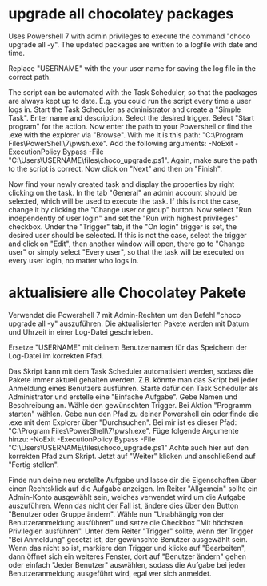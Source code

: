 # upgrade all chocolatey packages
Uses Powershell 7 with admin privileges to execute the command "choco upgrade all -y". The updated packages are written to a logfile with date and time.
 
Replace "USERNAME" with the your user name for saving the log file in the correct path.
 
The script can be automated with the Task Scheduler, so that the packages are always kept up to date. E.g. you could run the script every time a user logs in.
Start the Task Scheduler as administrator and create a "Simple Task". Enter name and description. Select the desired trigger. Select "Start program" for the action. Now enter the path to your Powershell or find the .exe with the explorer via "Browse". With me it is this path: "C:\Program Files\PowerShell\7\pwsh.exe".
Add the following arguments: -NoExit -ExecutionPolicy Bypass -File "C:\Users\USERNAME\files\choco_upgrade.ps1".
Again, make sure the path to the script is correct.
Now click on "Next" and then on "Finish".

Now find your newly created task and display the properties by right clicking on the task.
In the tab "General" an admin account should be selected, which will be used to execute the task. If this is not the case, change it by clicking the "Change user or group" button.
Now select "Run independently of user login" and set the "Run with highest privileges" checkbox.
Under the "Trigger" tab, if the "On login" trigger is set, the desired user should be selected. If this is not the case, select the trigger and click on "Edit", then another window will open, there go to "Change user" or simply select "Every user", so that the task will be executed on every user login, no matter who logs in.

# aktualisiere alle Chocolatey Pakete
Verwendet die Powershell 7 mit Admin-Rechten um den Befehl "choco upgrade all -y" auszuführen. Die aktualisierten Pakete werden mit Datum und Uhrzeit in einer Log-Datei geschrieben.
 
Ersetze "USERNAME" mit deinem Benutzernamen für das Speichern der Log-Datei im korrekten Pfad.
 
Das Skript kann mit dem Task Scheduler automatisiert werden, sodass die Pakete immer aktuell gehalten werden. Z.B. könnte man das Skript bei jeder Anmeldung eines Benutzers ausführen.
Starte dafür den Task Scheduler als Administrator und erstelle eine "Einfache Aufgabe". Gebe Namen und Beschreibung an. Wähle den gewünschten Trigger. Bei Aktion "Programm starten" wählen. Gebe nun den Pfad zu deiner Powershell ein oder finde die .exe mit dem Explorer über "Durchsuchen". Bei mir ist es dieser Pfad: "C:\Program Files\PowerShell\7\pwsh.exe".
Füge folgende Argumente hinzu: -NoExit -ExecutionPolicy Bypass -File "C:\Users\USERNAME\files\choco_upgrade.ps1"
Achte auch hier auf den korrekten Pfad zum Skript.
Jetzt auf "Weiter" klicken und anschließend auf "Fertig stellen".

Finde nun deine neu erstellte Aufgabe und lasse dir die Eigenschaften über einen Rechtsklick auf die Aufgabe anzeigen.
Im Reiter "Allgemein" sollte ein Admin-Konto ausgewählt sein, welches verwendet wird um die Aufgabe auszuführen. Wenn das nicht der Fall ist, ändere dies über den Button "Benutzer oder Gruppe ändern".
Wähle nun "Unabhängig von der Benutzeranmeldung ausführen" und setze die Checkbox "Mit höchsten Privilegien ausführen".
Unter dem Reiter "Trigger" sollte, wenn der Trigger "Bei Anmeldung" gesetzt ist, der gewünschte Benutzer ausgewählt sein.
Wenn das nicht so ist, markiere den Trigger und klicke auf "Bearbeiten", dann öffnet sich ein weiteres Fenster, dort auf "Benutzer ändern" gehen oder einfach "Jeder Benutzer" auswählen, sodass die Aufgabe bei jeder Benutzeranmeldung ausgeführt wird, egal wer sich anmeldet.
